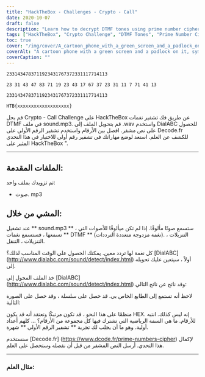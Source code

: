 ```yaml
---
title: "HackTheBox - Challenges - Crypto - Call"
date: 2020-10-07
draft: false
description: "Learn how to decrypt DTMF tones using prime number cipher to solve the Crypto - Call challenge on HackTheBox."
tags: ["HackTheBox", "Crypto Challenge", "DTMF Tones", "Prime Number Cipher", "Decryption", "Solving Puzzles", "Cryptography", "Audio Conversion", "DialABC", "Decode.fr", "WAV", "MP3", "Frequency", "Mathematical Trait", "Flag", "Audacity", "Sonic Visualizer", "Numbers", "Automated Teller Menus", "Pay Phone"]
toc: true
cover: "/img/cover/A_cartoon_phone_with_a_green_screen_and_a_padlock_on_it.png"
coverAlt: "A cartoon phone with a green screen and a padlock on it, symbolizing security and encryption, with DTMF tones depicted in the backgroun"
coverCaption: ""
---
```

```
2331434783711923431767372331117714113
```
```
23 31 43 47 83 71 19 23 43 17 67 37 23 31 11 7 71 41 13
```
```
2331434783711923431767372331117714113
```
```
HTB{xxxxxxxxxxxxxxxxxxx}
```
 قم بحل Crypto - Call Challenge على HackTheBox عن طريق فك تشفير نغمات DTMF في ملف sound.mp3. قم بتحويل الملف إلى .wav واستخدم DialABC للحصول على نص مشفر. افصل بين الأرقام واستخدم تشفير الرقم الأولي على Decode.fr للكشف عن العلم. استعد لوضع مهاراتك في تشفير رقم أولي للاختبار في هذا التحدي المثير على HackTheBox ".  ______  ## الملفات المقدمة:  تم تزويدك بملف واحد: - صوت. mp3  ## المشي من خلال:  عند تشغيل ** sound.mp3 ** ، ستسمع صوتًا مألوفًا. إذا لم تكن ميألوفًا للأصوات التي تسمعها ، فستسمع نغمات ** DTMF ** (نغمة مزدوجة متعددة الترددات). التنزيلات ، التنزيلات ، التنقل.  كل نغمة لها تردد معين. يمكنك الحصول على الوقت المناسب لذلك؟ [DialABC] (http://www.dialabc.com/sound/detect/index.html) أولاً ، سيتعين عليك تحويله إلى.  خذ الملف المحول إلى [DialABC] (http://www.dialabc.com/sound/detect/index.html) وقد ناتج عن ناتج التالي:   لاحظ أنه تستمع إلى الطابع الخاص بي. قد حصل على سلسلة ، وقد حصل على الصورة التالية:  منظمًا على هذا النحو ، قد تكون مرتبكًا وتعتقد أنه قد يكون HEX. إنه ليس كذلك. انتبه للأرقام. ما هي السمة الرياضية التي تشترك فيها كل مجموعة من الأرقام؟ ... كلهم أعداد أولية. وهو ما أن يجلب لك تجربة ** تشفير الرقم الأولي ** شهرة.  سنستخدم [Decode.fr] (https://www.dcode.fr/prime-numbers-cipher) لإكمال هذا التحدي. أرسل النص المشفر من قبل أن نفصله وستحصل على العلم.  ______  ### مثال العلم:
